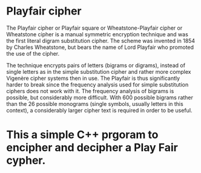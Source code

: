 # Playfair cipher

The Playfair cipher or Playfair square or Wheatstone-Playfair cipher or Wheatstone cipher is a manual symmetric encryption technique and was the first literal digram substitution cipher. The scheme was invented in 1854 by Charles Wheatstone, but bears the name of Lord Playfair who promoted the use of the cipher.

The technique encrypts pairs of letters (bigrams or digrams), instead of single letters as in the simple substitution cipher and rather more complex Vigenère cipher systems then in use. The Playfair is thus significantly harder to break since the frequency analysis used for simple substitution ciphers does not work with it. The frequency analysis of bigrams is possible, but considerably more difficult. With 600 possible bigrams rather than the 26 possible monograms (single symbols, usually letters in this context), a considerably larger cipher text is required in order to be useful.

# This a simple C++ prgoram to encipher and decipher a Play Fair cypher.

